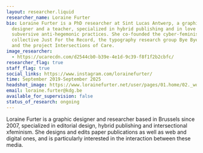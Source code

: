 ```yaml
---
layout: researcher.liquid
researcher_name: Loraine Furter
bio: Loraine Furter is a PhD researcher at Sint Lucas Antwerp, a graphic
  designer and a teacher, specialized in hybrid publishing and in love with
  subversive anti-hegemonic practices. She co-founded the cyber-feminist
  collective Just For the Record, the typography research group Bye Bye Binary
  and the project Intersections of Care.
image_researcher:
  - https://ucarecdn.com/d2544cb0-b39e-4e1d-9c39-f8f1f2b2cbfc/
researcher_flag: true
staff_flag: true
social_links: https://www.instagram.com/lorainefurter/
time: September 2019-September 2025
headshot_image: https://www.lorainefurter.net/user/pages/01.home/02._works/02._2022-agrafes-bouts-ficelle/messy-reliures-edition-02.jpg
email: loraine.furter@kdg.be
available_for_supervision: false
status_of_research: ongoing
---
```

Loraine Furter is a graphic designer and researcher based in Brussels since 2007, specialized in editorial design, hybrid publishing and intersectional xfeminism. She designs and edits paper publications as well as web and digital ones, and is particularly interested in the interaction between these media.

